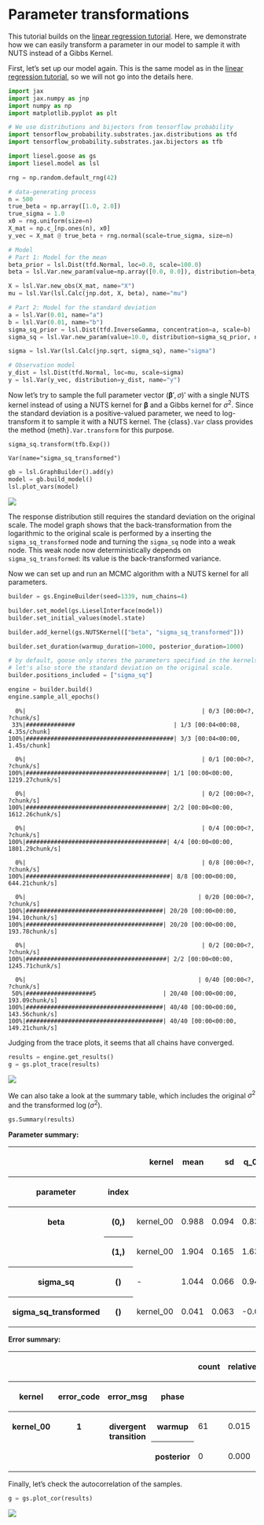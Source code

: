 

# Parameter transformations

This tutorial builds on the [linear regression
tutorial](01-lin-reg.md#linear-regression). Here, we demonstrate how we
can easily transform a parameter in our model to sample it with NUTS
instead of a Gibbs Kernel.

First, let’s set up our model again. This is the same model as in the
[linear regression tutorial](01-lin-reg.md#linear-regression), so we
will not go into the details here.

``` python
import jax
import jax.numpy as jnp
import numpy as np
import matplotlib.pyplot as plt

# We use distributions and bijectors from tensorflow probability
import tensorflow_probability.substrates.jax.distributions as tfd
import tensorflow_probability.substrates.jax.bijectors as tfb

import liesel.goose as gs
import liesel.model as lsl

rng = np.random.default_rng(42)

# data-generating process
n = 500
true_beta = np.array([1.0, 2.0])
true_sigma = 1.0
x0 = rng.uniform(size=n)
X_mat = np.c_[np.ones(n), x0]
y_vec = X_mat @ true_beta + rng.normal(scale=true_sigma, size=n)

# Model
# Part 1: Model for the mean
beta_prior = lsl.Dist(tfd.Normal, loc=0.0, scale=100.0)
beta = lsl.Var.new_param(value=np.array([0.0, 0.0]), distribution=beta_prior,name="beta")

X = lsl.Var.new_obs(X_mat, name="X")
mu = lsl.Var(lsl.Calc(jnp.dot, X, beta), name="mu")

# Part 2: Model for the standard deviation
a = lsl.Var(0.01, name="a")
b = lsl.Var(0.01, name="b")
sigma_sq_prior = lsl.Dist(tfd.InverseGamma, concentration=a, scale=b)
sigma_sq = lsl.Var.new_param(value=10.0, distribution=sigma_sq_prior, name="sigma_sq")

sigma = lsl.Var(lsl.Calc(jnp.sqrt, sigma_sq), name="sigma")

# Observation model
y_dist = lsl.Dist(tfd.Normal, loc=mu, scale=sigma)
y = lsl.Var(y_vec, distribution=y_dist, name="y")
```

Now let’s try to sample the full parameter vector
$(\boldsymbol{\beta}', \sigma)'$ with a single NUTS kernel instead of
using a NUTS kernel for $\boldsymbol{\beta}$ and a Gibbs kernel for
$\sigma^2$. Since the standard deviation is a positive-valued parameter,
we need to log-transform it to sample it with a NUTS kernel. The
{class}`.Var` class provides the method {meth}`.Var.transform` for this
purpose.

``` python
sigma_sq.transform(tfb.Exp())
```

    Var(name="sigma_sq_transformed")

``` python
gb = lsl.GraphBuilder().add(y)
model = gb.build_model()
lsl.plot_vars(model)
```

![](01a-transform_files/figure-commonmark/graph-and-transformation-1.png)

The response distribution still requires the standard deviation on the
original scale. The model graph shows that the back-transformation from
the logarithmic to the original scale is performed by a inserting the
`sigma_sq_transformed` node and turning the `sigma_sq` node into a weak
node. This weak node now deterministically depends on
`sigma_sq_transformed`: its value is the back-transformed variance.

Now we can set up and run an MCMC algorithm with a NUTS kernel for all
parameters.

``` python
builder = gs.EngineBuilder(seed=1339, num_chains=4)

builder.set_model(gs.LieselInterface(model))
builder.set_initial_values(model.state)

builder.add_kernel(gs.NUTSKernel(["beta", "sigma_sq_transformed"]))

builder.set_duration(warmup_duration=1000, posterior_duration=1000)

# by default, goose only stores the parameters specified in the kernels.
# let's also store the standard deviation on the original scale.
builder.positions_included = ["sigma_sq"]

engine = builder.build()
engine.sample_all_epochs()
```


      0%|                                                  | 0/3 [00:00<?, ?chunk/s]
     33%|##############                            | 1/3 [00:04<00:08,  4.35s/chunk]
    100%|##########################################| 3/3 [00:04<00:00,  1.45s/chunk]

      0%|                                                  | 0/1 [00:00<?, ?chunk/s]
    100%|########################################| 1/1 [00:00<00:00, 1219.27chunk/s]

      0%|                                                  | 0/2 [00:00<?, ?chunk/s]
    100%|########################################| 2/2 [00:00<00:00, 1612.26chunk/s]

      0%|                                                  | 0/4 [00:00<?, ?chunk/s]
    100%|########################################| 4/4 [00:00<00:00, 1801.29chunk/s]

      0%|                                                  | 0/8 [00:00<?, ?chunk/s]
    100%|#########################################| 8/8 [00:00<00:00, 644.21chunk/s]

      0%|                                                 | 0/20 [00:00<?, ?chunk/s]
    100%|#######################################| 20/20 [00:00<00:00, 194.10chunk/s]
    100%|#######################################| 20/20 [00:00<00:00, 193.78chunk/s]

      0%|                                                  | 0/2 [00:00<?, ?chunk/s]
    100%|########################################| 2/2 [00:00<00:00, 1245.71chunk/s]

      0%|                                                 | 0/40 [00:00<?, ?chunk/s]
     50%|###################5                   | 20/40 [00:00<00:00, 193.09chunk/s]
    100%|#######################################| 40/40 [00:00<00:00, 143.56chunk/s]
    100%|#######################################| 40/40 [00:00<00:00, 149.21chunk/s]

Judging from the trace plots, it seems that all chains have converged.

``` python
results = engine.get_results()
g = gs.plot_trace(results)
```

![](01a-transform_files/figure-commonmark/traceplots-3.png)

We can also take a look at the summary table, which includes the
original $\sigma^2$ and the transformed $\log(\sigma^2)$.

``` python
gs.Summary(results)
```

<p>

<strong>Parameter summary:</strong>
</p>

<table border="0" class="dataframe">

<thead>

<tr style="text-align: right;">

<th>

</th>

<th>

</th>

<th>

kernel
</th>

<th>

mean
</th>

<th>

sd
</th>

<th>

q_0.05
</th>

<th>

q_0.5
</th>

<th>

q_0.95
</th>

<th>

sample_size
</th>

<th>

ess_bulk
</th>

<th>

ess_tail
</th>

<th>

rhat
</th>

</tr>

<tr>

<th>

parameter
</th>

<th>

index
</th>

<th>

</th>

<th>

</th>

<th>

</th>

<th>

</th>

<th>

</th>

<th>

</th>

<th>

</th>

<th>

</th>

<th>

</th>

<th>

</th>

</tr>

</thead>

<tbody>

<tr>

<th rowspan="2" valign="top">

beta
</th>

<th>

(0,)
</th>

<td>

kernel_00
</td>

<td>

0.988
</td>

<td>

0.094
</td>

<td>

0.833
</td>

<td>

0.988
</td>

<td>

1.141
</td>

<td>

4000
</td>

<td>

1409.292
</td>

<td>

1585.927
</td>

<td>

1.004
</td>

</tr>

<tr>

<th>

(1,)
</th>

<td>

kernel_00
</td>

<td>

1.904
</td>

<td>

0.165
</td>

<td>

1.636
</td>

<td>

1.903
</td>

<td>

2.175
</td>

<td>

4000
</td>

<td>

1438.270
</td>

<td>

1443.092
</td>

<td>

1.004
</td>

</tr>

<tr>

<th>

sigma_sq
</th>

<th>

()
</th>

<td>

\-
</td>

<td>

1.044
</td>

<td>

0.066
</td>

<td>

0.943
</td>

<td>

1.041
</td>

<td>

1.156
</td>

<td>

4000
</td>

<td>

2253.519
</td>

<td>

2078.838
</td>

<td>

1.001
</td>

</tr>

<tr>

<th>

sigma_sq_transformed
</th>

<th>

()
</th>

<td>

kernel_00
</td>

<td>

0.041
</td>

<td>

0.063
</td>

<td>

-0.059
</td>

<td>

0.040
</td>

<td>

0.145
</td>

<td>

4000
</td>

<td>

2253.519
</td>

<td>

2078.838
</td>

<td>

1.001
</td>

</tr>

</tbody>

</table>

<p>

<strong>Error summary:</strong>
</p>

<table border="0" class="dataframe">

<thead>

<tr style="text-align: right;">

<th>

</th>

<th>

</th>

<th>

</th>

<th>

</th>

<th>

count
</th>

<th>

relative
</th>

</tr>

<tr>

<th>

kernel
</th>

<th>

error_code
</th>

<th>

error_msg
</th>

<th>

phase
</th>

<th>

</th>

<th>

</th>

</tr>

</thead>

<tbody>

<tr>

<th rowspan="2" valign="top">

kernel_00
</th>

<th rowspan="2" valign="top">

1
</th>

<th rowspan="2" valign="top">

divergent transition
</th>

<th>

warmup
</th>

<td>

61
</td>

<td>

0.015
</td>

</tr>

<tr>

<th>

posterior
</th>

<td>

0
</td>

<td>

0.000
</td>

</tr>

</tbody>

</table>

Finally, let’s check the autocorrelation of the samples.

``` python
g = gs.plot_cor(results)
```

![](01a-transform_files/figure-commonmark/correlation-plots-5.png)

